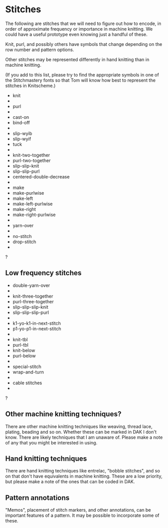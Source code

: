 # Stitches

The following are stitches that we will need to figure out how to encode,
in order of approximate frequency or importance in machine knitting.
We could have a useful prototype even knowing just a handful of these.

Knit, purl, and possibly others have symbols that change depending on
the row number and pattern options.

Other stitches may be represented differently in hand knitting than in
machine knitting.

(If you add to this list, please try to find the appropriate symbols in
one of the Stitchmastery fonts so that Tom will know how best to represent the
stitches in Knitscheme.)

- knit
- 
- purl
- 
- cast-on
- bind-off
- 
- slip-wyib
- slip-wyif
- tuck
- 
- knit-two-together
- purl-two-together
- slip-slip-knit
- slip-slip-purl
- centered-double-decrease
- 
- make
- make-purlwise
- make-left
- make-left-purlwise
- make-right
- make-right-purlwise
- 
- yarn-over
- 
- no-stitch
- drop-stitch
- 
?

## Low frequency stitches

- double-yarn-over
- 
- knit-three-together
- purl-three-together
- slip-slip-slip-knit
- slip-slip-slip-purl
- 
- k1-yo-k1-in-next-stitch
- p1-yo-p1-in-next-stitch
- 
- knit-tbl
- purl-tbl
- knit-below
- purl-below
- 
- special-stitch
- wrap-and-turn
- 
- cable stitches
- 
?

## Other machine knitting techniques?

There are other machine knitting techniques like weaving, thread lace,
plating, beading and so on. Whether these can be marked in DAK I don't
know. There are likely techniques that I am unaware of. Please make a
note of any that you might be interested in using.

## Hand knitting techniques

There are hand knitting techniques like entrelac, "bobble stitches", 
and so on that don't have equivalents in machine knitting. These are
a low priority, but please make a note of the ones that can be coded
in DAK.

## Pattern annotations

"Memos", placement of stitch markers, and other annotations, can be
important features of a pattern. It may be possible to incorporate
some of these.
